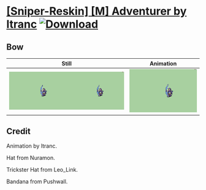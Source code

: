 # [\[Sniper-Reskin\] \[M\] Adventurer by ltranc](./) [![Download](https://img.shields.io/badge/Download--red?style=social&logo=github)](https://minhaskamal.github.io/DownGit/#/home?url=https://github.com/Klokinator/FE-Repo/tree/main/Battle%20Animations%2FInfantry%20-%20(Bow)%20Snipers%20and%20Ballistae%2F%5BSniper-Reskin%5D%20%5BM%5D%20Adventurer%20by%20ltranc%2F5.%20Bow%20(Bandana))

## Bow

| Still | Animation |
| :---: | :-------: |
| ![Bow still](./Bow_000.png) | ![Bow](./Bow.gif) |

## Credit

Animation by ltranc.

Hat from Nuramon.

Trickster Hat from Leo_Link.

Bandana from Pushwall.
